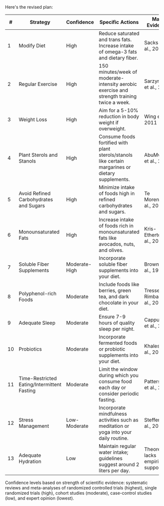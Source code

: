 Here's the revised plan:

| # | Strategy                                | Confidence | Specific Actions | Main Evidence |
|---|----------------------------------------|------------|------------------|---------------|
| 1 | Modify Diet                             | High       | Reduce saturated and trans fats. Increase intake of omega-3 fats and dietary fiber. | Sacks et al., 2015 |
| 2 | Regular Exercise                        | High       | 150 minutes/week of moderate-intensity aerobic exercise and strength training twice a week. | Sarzynski et al., 2015 |
| 3 | Weight Loss                             | High       | Aim for a 5-10% reduction in body weight if overweight. | Wing et al., 2011 |
| 4 | Plant Sterols and Stanols               | High       | Consume foods fortified with plant sterols/stanols like certain margarines or dietary supplements. | AbuMweis et al., 2008 |
| 5 | Avoid Refined Carbohydrates and Sugars  | High       | Minimize intake of foods high in refined carbohydrates and sugars. | Te Morenga et al., 2014 |
| 6 | Monounsaturated Fats                    | High       | Increase intake of foods rich in monounsaturated fats like avocados, nuts, and olives. | Kris-Etherton et al., 2018 |
| 7 | Soluble Fiber Supplements               | Moderate-High | Incorporate soluble fiber supplements into your diet. | Brown et al., 1999 |
| 8 | Polyphenol-rich Foods                   | Moderate   | Include foods like berries, green tea, and dark chocolate in your diet. | Tresserra-Rimbau et al., 2014 |
| 9 | Adequate Sleep                          | Moderate   | Ensure 7-9 hours of quality sleep per night. | Cappuccio et al., 2010 |
|10 | Probiotics                              | Moderate   | Incorporate fermented foods or probiotic supplements into your diet. | Khalesi et al., 2018 |
|11 | Time-Restricted Eating/Intermittent Fasting  | Moderate | Limit the window during which you consume food each day or consider periodic fasting. | Patterson et al., 2018 |
|12 | Stress Management                       | Low-Moderate | Incorporate mindfulness activities such as meditation or yoga into your daily routine. | Steffen et al., 2017 |
|13 | Adequate Hydration                      | Low        | Maintain regular water intake; guidelines suggest around 2 liters per day. | Theoretical, lacks empirical support |

Confidence levels based on strength of scientific evidence: systematic reviews and meta-analyses of randomized controlled trials (highest), single randomized trials (high), cohort studies (moderate), case-control studies (low), and expert opinion (lowest).
